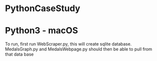 # PythonCaseStudy

# Python3 - macOS

To run, first run WebScraper.py, this will create sqlite database. MedalsGraph.py and MedalsWebpage.py should then be able to pull from that data base
